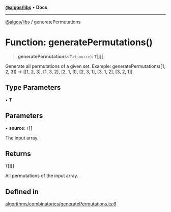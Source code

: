 [**@algos/libs**](../README.md) • **Docs**

***

[@algos/libs](../globals.md) / generatePermutations

# Function: generatePermutations()

> **generatePermutations**\<`T`\>(`source`): `T`[][]

Generate all permutations of a given set. Example: generatePermutations([1, 2, 3]) -> [[1, 2, 3], [1, 3, 2], [2, 1, 3], [2, 3, 1], [3, 1, 2], [3, 2, 1]]

## Type Parameters

• **T**

## Parameters

• **source**: `T`[]

The input array.

## Returns

`T`[][]

All permutations of the input array.

## Defined in

[algorithms/combinatorics/generatePermutations.ts:6](https://github.com/vladbasin/algos/blob/fda865971d7b618faddb3d2c9e423105a63674ca/libs/algos/src/lib/algorithms/combinatorics/generatePermutations.ts#L6)
